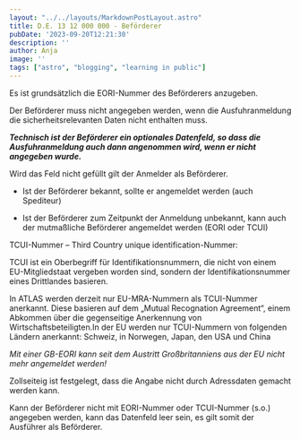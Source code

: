 ```yaml
---
layout: "../../layouts/MarkdownPostLayout.astro"
title: D.E. 13 12 000 000 - Beförderer
pubDate: '2023-09-20T12:21:30'
description: ''
author: Anja
image: ''
tags: ["astro", "blogging", "learning in public"]
---
```


Es ist grundsätzlich die EORI-Nummer des Beförderers anzugeben.

Der Beförderer muss nicht angegeben werden, wenn die Ausfuhranmeldung die sicherheitsrelevanten Daten nicht enthalten muss.

***Technisch ist der Beförderer ein optionales Datenfeld, so dass die Ausfuhranmeldung auch dann angenommen wird, wenn er nicht angegeben wurde.***

Wird das Feld nicht gefüllt gilt der Anmelder als Beförderer.

* Ist der Beförderer bekannt, sollte er angemeldet werden (auch Spediteur)

* Ist der Beförderer zum Zeitpunkt der Anmeldung unbekannt, kann auch der mutmaßliche Beförderer angemeldet werden (EORI oder TCUI)

TCUI-Nummer – Third Country unique identification-Nummer:

TCUI ist ein Oberbegriff für Identifikationsnummern, die nicht von einem EU-Mitgliedstaat vergeben worden sind, sondern der Identifikationsnummer eines Drittlandes basieren.

In ATLAS werden derzeit nur EU-MRA-Nummern als TCUI-Nummer anerkannt. Diese basieren auf dem „Mutual Recognation Agreement“, einem Abkommen über die gegenseitige Anerkennung von Wirtschaftsbeteiligten.In der EU werden nur TCUI-Nummern von folgenden Ländern anerkannt: Schweiz, in Norwegen, Japan, den USA und China

*Mit einer GB-EORI kann seit dem Austritt Großbritanniens aus der EU nicht mehr angemeldet werden!*

Zollseiteig ist festgelegt, dass die Angabe nicht durch Adressdaten gemacht werden kann.

Kann der Beförderer nicht mit EORI-Nummer oder TCUI-Nummer (s.o.) angegeben werden, kann das Datenfeld leer sein, es gilt somit der Ausführer als Beförderer.
